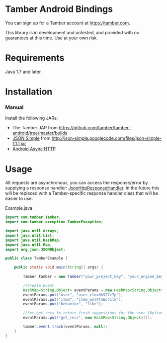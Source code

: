 # Tamber Android Bindings

You can sign up for a Tamber account at https://tamber.com.

This library is in development and untested, and provided with no guarantees at this time. Use at your own risk.

Requirements
============

Java 1.7 and later.

Installation
============

### Manual

Install the following JARs:

* The Tamber JAR from https://github.com/tamber/tamber-android/tree/master/builds
* [JSON Simple](https://code.google.com/p/json-simple/) from <http://json-simple.googlecode.com/files/json-simple-1.1.1.jar>
* [Android Async HTTP](http://loopj.com/android-async-http/)

Usage
=====

All requests are asynchronous, you can access the response/error by supplying a response handler: [JsonHttpResponseHandler](https://loopj.com/android-async-http/doc/com/loopj/android/http/JsonHttpResponseHandler.html). In the future this will be replaced with a Tamber-specific response handler class that will be easier to use.

Example.java

```java
import com.tamber.Tamber;
import com.tamber.exception.TamberException;

import java.util.Arrays;
import java.util.List;
import java.util.HashMap;
import java.util.Map;
import org.json.JSONObject;

public class TamberExample {

    public static void main(String[] args) {
        
        Tamber tamber = new Tamber("your_project_key", "your_engine_key");

        //Create Event
        HashMap<String,Object> eventParams = new HashMap<String,Object>();
        eventParams.put("user", "user_rlox8k927z7p");
        eventParams.put("item", "item_wmt4fn6o4zlk");
        eventParams.put("behavior", "like");

        //Set get_recs to return fresh suggestions for the user [Optional]
        eventParams.put("get_recs", new HashMap<String,Object>());

        tamber.event.track(eventParams, null);
    }
}
```
